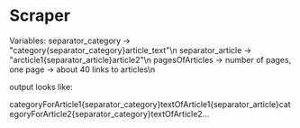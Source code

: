 # Scraper

Variables:
separator_category -> "category{separator_category}article_text"\n
separator_article -> "arcticle1{separator_article}article2"\n
pagesOfArticles -> number of pages, one page -> about 40 links to articles\n

output looks like:

categoryForArticle1{separator_category}textOfArticle1{separator_article}categoryForArticle2{separator_category}textOfArticle2...
